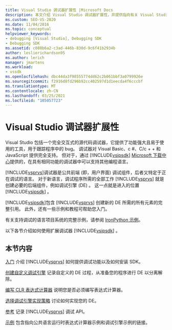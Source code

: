 ```yaml
---
title: Visual Studio 调试器扩展性 |Microsoft Docs
description: 本文介绍 Visual Studio 调试器扩展性，并提供指向有关 Visual Studio 调试的文章的链接。
ms.custom: SEO-VS-2020
ms.date: 11/04/2016
ms.topic: conceptual
helpviewer_keywords:
- debugging [Visual Studio], Debugging SDK
- Debugging SDK
ms.assetid: c088b6a2-c3ad-446b-830d-9c6f41b2934b
author: leslierichardson95
ms.author: lerich
manager: jmartens
ms.workload:
- vssdk
ms.openlocfilehash: dbc44da3f98555774dd62c2b061bbf3a0799926e
ms.sourcegitcommit: f2916d8fd296b92cc402597d1d1eecda4f6cccbf
ms.translationtype: MT
ms.contentlocale: zh-CN
ms.lasthandoff: 03/25/2021
ms.locfileid: "105057723"
---
```

# <a name="visual-studio-debugger-extensibility"></a>Visual Studio 调试器扩展性
Visual Studio 包括一个完全交互式的源代码调试器，它提供了功能强大且易于使用的工具，用于跟踪程序中的 bug。 调试器对 Visual Basic、c #、C/c + + 和 JavaScript 提供完全支持。 但对于，通过 [!INCLUDE[vsipsdk](../../extensibility/includes/vsipsdk_md.md)] [Microsoft 下载中心](https://www.microsoft.com/download/details.aspx?id=21835)提供的，在具有相同功能的调试器中可以支持其他编程语言。

 [!INCLUDE[vsprvs](../../code-quality/includes/vsprvs_md.md)]调试器是公共前端 (即，用户界面) 调试组件，后者又特定于正在调试的语言。 对于新语言，调试程序所需的全部工作 [!INCLUDE[vsprvs](../../code-quality/includes/vsprvs_md.md)] 就是创建必要的后端组件，例如调试引擎 (DE) 。 这一点就是进入的位置 [!INCLUDE[vsipsdk](../../extensibility/includes/vsipsdk_md.md)] 。

 [!INCLUDE[vsipsdk](../../extensibility/includes/vsipsdk_md.md)]包含 [!INCLUDE[vsprvs](../../code-quality/includes/vsprvs_md.md)] 创建新的 DE 所需的所有元素的完整引用。 此外，还有一些示例和教程可帮助您入门。

 有关支持调试的语言项目系统的完整示例，请参阅 [IronPython 示例](https://www.microsoft.com/download/details.aspx?id=55984)。

 以下各节介绍如何使用扩展调试器 [!INCLUDE[vsipsdk](../../extensibility/includes/vsipsdk_md.md)] 。

## <a name="in-this-section"></a>本节内容
 [入门](../../extensibility/debugger/getting-started-with-debugger-extensibility.md) 介绍 [!INCLUDE[vsprvs](../../code-quality/includes/vsprvs_md.md)] 如何提供调试功能以及如何安装 SDK。

 [创建自定义调试引擎](../../extensibility/debugger/creating-a-custom-debug-engine.md) 记录自定义的 DE 过程，从准备您的程序进行 DE 以分离解除。

 [编写 CLR 表达式计算器](../../extensibility/debugger/writing-a-common-language-runtime-expression-evaluator.md) 说明您是否必须编写表达式计算器。

 [选择调试引擎实现策略](../../extensibility/debugger/choosing-a-debug-engine-implementation-strategy.md) 讨论如何实现您的 DE。

 [参考](../../extensibility/debugger/reference/reference-visual-studio-debugging-apis.md) 记录 [!INCLUDE[vsprvs](../../code-quality/includes/vsprvs_md.md)] 调试 API。

 [示例](../../extensibility/debugger/visual-studio-debugging-samples.md) 包含指向公共语言运行时表达式计算器示例和调试引擎示例的链接。
